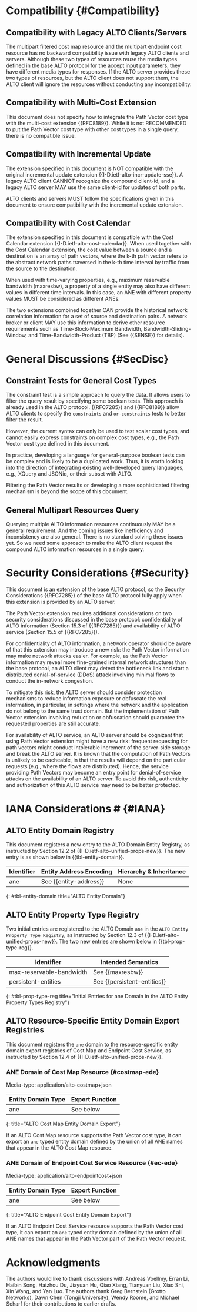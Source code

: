 # Compatibility {#Compatibility}

## Compatibility with Legacy ALTO Clients/Servers

The multipart filtered cost map resource and the multipart endpoint cost
resource has no backward compatibility issue with legacy ALTO clients and
servers. Although these two types of resources reuse the media types defined in
the base ALTO protocol for the accept input parameters, they have different
media types for responses. If the ALTO server provides these two types of
resources, but the ALTO client does not support them, the ALTO client will
ignore the resources without conducting any incompatibility.

<!--
The path vector extension on Filtered Cost Map and Endpoint Cost Service is
backward compatible with the base ALTO protocol:

- If the ALTO server provides extended capabilities `dependent-property-map` and
  `allow-compound-response` for Filtered Cost Map or Endpoint Cost Service, but
  the client only supports the base ALTO protocol, then the client will ignore
  those capabilities without conducting any incompatibility.
- If the client sends a request with the input parameter `properties`, but the
  server only supports the base ALTO protocol, the server will ignore this
  field.
-->

## Compatibility with Multi-Cost Extension ##

<!-- FIXME: path-vector cannot be used in multi-cost, also no reason -->

This document does not specify how to integrate the Path Vector cost type with
the multi-cost extension {{RFC8189}}. While it is not RECOMMENDED to put the
Path Vector cost type with other cost types in a single query, there is no
compatible issue.

<!--
As [](#fcm-cap) mentions, the syntax and semantics of whether `constraints` or
`or-constraints` field for the `array` cost mode is not specified in this
document. So if an ALTO server provides a resource with the `array` cost mode
and the capability `cost-constraints` or `testable-cost-types-names`, the ALTO
client MAY ignore the capability `cost-constraints` or
`testable-cost-types-names` unless the implementation or future documents
specify the behavior.
-->

<!--
Cost type path-vector is not a testable cost type. Any format of constraints
SHOULD NOT be applied to cost type path-vector in order for multi-cost to
support the path-vector extension. Specifically,

- Cost type path-vector MUST NOT be included in `testable-cost-types-names` or
  `testable-cost-types`.
- When `testable-cost-types-names` is omitted in the `capabilities` and
  `testable-cost-types` is omitted in the input parameters, `constraints` or
  `or-constraints` SHOULD NOT add any format of constraints on cost type
  path-vector.
-->

## Compatibility with Incremental Update ##

<!-- FIXME: using resource-id header in MIME part -->

The extension specified in this document is NOT compatible with the original
incremental update extension {{I-D.ietf-alto-incr-update-sse}}. A legacy ALTO
client CANNOT recognize the compound client-id, and a legacy ALTO server MAY
use the same client-id for updates of both parts.

ALTO clients and servers MUST follow the specifications given in this document
to ensure compatibility with the incremental update extension.

## Compatibility with Cost Calendar

The extension specified in this document is compatible with the Cost Calendar
extension {{I-D.ietf-alto-cost-calendar}}. When used together with the Cost
Calendar extension, the cost value between a source and a destination is an
array of path vectors, where the k-th path vector refers to the abstract network
paths traversed in the k-th time interval by traffic from the source to the
destination.

When used with time-varying properties, e.g., maximum reservable bandwidth
(maxresbw), a property of a single entity may also have different values in
different time intervals. In this case, an ANE with different property values
MUST be considered as different ANEs.

The two extensions combined together CAN provide the historical network
correlation information for a set of source and destination pairs. A network
broker or client MAY use this information to derive other resource requirements
such as Time-Block-Maximum Bandwidth, Bandwidth-Sliding-Window, and
Time-Bandwidth-Product (TBP) (See {{SENSE}} for details).

# General Discussions {#SecDisc}

<!--
Cost Calendar is proposed as a useful ALTO extension to provide the historical
cost values for Filtered Cost Map Service and Endpoint Cost Service. Since path
vector is an extension to these services, it SHOULD be compatible with Cost
Calendar extension.

However, the calendar of a path-vector (Endpoint) Cost Map is insufficient for
the application which requires the historical data of routing state information.
The (Endpoint) Cost Map can only provide the changes of the paths. But more
useful information is the history of network element properties which are
recorded in the dependent Network Element Property Map.

Before the Unified Property Map is introduced as an ALTO extension, Filtered
Cost Map Service and Endpoint Cost Service are the only resources which require
the calendar supported. Because other resources don't have to be updated
frequently. But Network Element Property Map as a use case of Unified Property
Map will collect the real-time information of the network. It SHOULD be updated
as soon as possible once the metrics of network elements change.

So the requirement is to provide a general calendar extension which not only
meets the Filtered Cost Map and Endpoint Cost Service but also applies to the
Property Map Service.
-->

## Constraint Tests for General Cost Types ##

The constraint test is a simple approach to query the data. It allows users to
filter the query result by specifying some boolean tests. This approach is
already used in the ALTO protocol. {{RFC7285}} and {{RFC8189}} allow ALTO
clients to specify the `constraints` and `or-constraints` tests to better
filter the result.

However, the current syntax can only be used to test scalar cost types, and
cannot easily express constraints on complex cost types, e.g., the Path Vector
cost type defined in this document.

In practice, developing a language for general-purpose boolean tests can be
complex and is likely to be a duplicated work. Thus, it is worth looking into
the direction of integrating existing well-developed query languages, e.g.,
XQuery and JSONiq, or their subset with ALTO.

Filtering the Path Vector results or developing a more sophisticated filtering
mechanism is beyond the scope of this document.

## General Multipart Resources Query ##

Querying multiple ALTO information resources continuously MAY be a general
requirement. And the coming issues like inefficiency and inconsistency are also
general. There is no standard solving these issues yet. So we need some approach
to make the ALTO client request the compound ALTO information resources in a
single query.

# Security Considerations {#Security}

This document is an extension of the base ALTO protocol, so the Security
Considerations {{RFC7285}} of the base ALTO protocol fully apply when this
extension is provided by an ALTO server.

<!-- Additional security considerations -->

<!-- ## Privacy Concerns { #pricon } -->

The Path Vector extension requires additional considerations on two security
considerations discussed in the base protocol: confidentiality of ALTO
information (Section 15.3 of {{RFC7285}}) and availability of ALTO service
(Section 15.5 of {{RFC7285}}).

For confidentiality of ALTO information, a network operator should be aware of
that this extension may introduce a new risk: the Path Vector information may
make network attacks easier. For example, as the Path Vector information may
reveal more fine-grained internal network structures than the base protocol, an
ALTO client may detect the bottleneck link and start a distributed
denial-of-service (DDoS) attack involving minimal flows to conduct the
in-network congestion.

To mitigate this risk, the ALTO server should consider protection mechanisms to
reduce information exposure or obfuscate the real information, in particular,
in settings where the network and the application do not belong to the same
trust domain. But the implementation of Path Vector extension involving
reduction or obfuscation should guarantee the requested properties are still
accurate.

<!--
On the other hand, in a setting of the same trust domain, a key benefit
of the path-vector abstraction is to reduce information transferred from the network
to the application.
-->

For availability of ALTO service, an ALTO server should be cognizant that using
Path Vector extension might have a new risk: frequent requesting for path
vectors might conduct intolerable increment of the server-side storage and
break the ALTO server. It is known that the computation of Path Vectors is
unlikely to be cacheable, in that the results will depend on the particular
requests (e.g., where the flows are distributed). Hence, the service providing
Path Vectors may become an entry point for denial-of-service attacks on the
availability of an ALTO server. To avoid this risk, authenticity and
authorization of this ALTO service may need to be better protected.

# IANA Considerations # {#IANA}

## ALTO Entity Domain Registry ##

This document registers a new entry to the ALTO Domain Entity Registry, as
instructed by Section 12.2 of {{I-D.ietf-alto-unified-props-new}}. The new entry
is as shown below in {{tbl-entity-domain}}.


| Identifier | Entity Address Encoding | Hierarchy &amp; Inheritance |
|------------|-------------------------|-----------------------------|
| ane        | See {{entity-address}}  | None                        |
{: #tbl-entity-domain title="ALTO Entity Domain"}

## ALTO Entity Property Type Registry ##

Two initial entries are registered to the ALTO Domain `ane` in the `ALTO Entity
Property Type Registry`, as instructed by Section 12.3 of
{{I-D.ietf-alto-unified-props-new}}. The two new entries are shown below in
{{tbl-prop-type-reg}}.

| Identifier              | Intended Semantics          |
|-------------------------|-----------------------------|
| max-reservable-bandwidth | See {{maxresbw}}            |
| persistent-entities     | See {{persistent-entities}} |
{: #tbl-prop-type-reg title="Initial Entries for ane Domain in the ALTO Entity Property Types Registry"}

## ALTO Resource-Specific Entity Domain Export Registries ##

This document registers the `ane` domain to the resource-specific entity domain
export registries of Cost Map and Endpoint Cost Service, as instructed by
Section 12.4 of {{I-D.ietf-alto-unified-props-new}}.

### ANE Domain of Cost Map Resource {#costmap-ede}

Media-type: application/alto-costmap+json

| Entity Domain Type | Export Function     |
|--------------------|---------------------|
| ane                | See below           |
{: title="ALTO Cost Map Entity Domain Export"}

If an ALTO Cost Map resource supports the Path Vector cost type, it can export an
`ane` typed entity domain defined by the union of all ANE names that appear in
the ALTO Cost Map resource.

### ANE Domain of Endpoint Cost Service Resource {#ec-ede}

Media-type: application/alto-endpointcost+json

| Entity Domain Type | Export Function |
|--------------------|-----------------|
| ane                | See below       |
{: title="ALTO Endpoint Cost Entity Domain Export"}

If an ALTO Endpoint Cost Service resource supports the Path Vector cost type, it
can export an `ane` typed entity domain defined by the union of all ANE
names that appear in the Path Vector part of the Path Vector request.

# Acknowledgments #

The authors would like to thank discussions with Andreas
Voellmy, Erran Li, Haibin Song, Haizhou Du, Jiayuan Hu, Qiao Xiang, Tianyuan Liu,
Xiao Shi, Xin Wang, and Yan Luo. The authors thank Greg Bernstein (Grotto Networks),
Dawn Chen (Tongji University), Wendy Roome, and Michael Scharf for
their contributions to earlier drafts.

